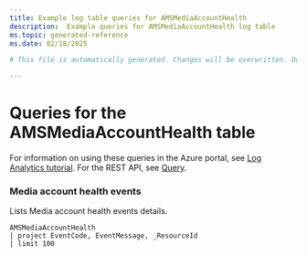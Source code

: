 ```yaml
---
title: Example log table queries for AMSMediaAccountHealth
description:  Example queries for AMSMediaAccountHealth log table
ms.topic: generated-reference
ms.date: 02/18/2025

# This file is automatically generated. Changes will be overwritten. Do not change this file directly. 

---
```


# Queries for the AMSMediaAccountHealth table

For information on using these queries in the Azure portal, see [Log Analytics tutorial](/azure/azure-monitor/logs/log-analytics-tutorial). For the REST API, see [Query](/rest/api/loganalytics/query).


### Media account health events  


Lists Media account health events details.  

```query
AMSMediaAccountHealth
| project EventCode, EventMessage, _ResourceId
| limit 100
```

